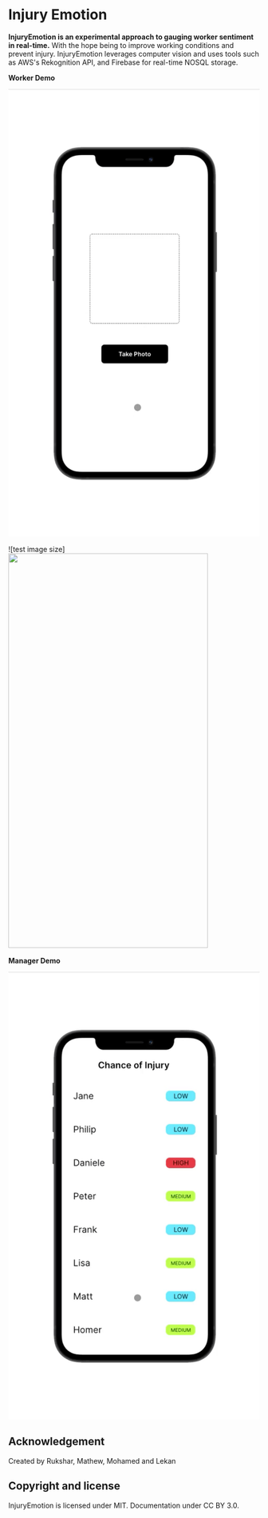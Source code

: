 # Injury Emotion

**InjuryEmotion is an experimental approach to gauging worker sentiment in real-time.** With the hope being to improve working conditions and prevent injury. InjuryEmotion leverages computer vision and uses tools such as AWS's Rekognition API, and Firebase for real-time NOSQL storage.

**Worker Demo**

![](Worker_Demo_Final.gif)

![test image size]<img src="https://fullpath/assets/yourgif.gif" width="400" height="790">

**Manager Demo**

![](Manager_Demo_Final.gif)

## Acknowledgement

Created by Rukshar, Mathew, Mohamed and Lekan

## Copyright and license

InjuryEmotion is licensed under MIT. Documentation under CC BY 3.0.
